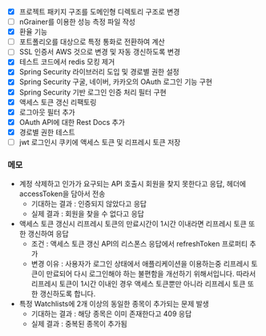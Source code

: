 
- [x] 프로젝트 패키지 구조를 도메인형 디렉토리 구조로 변경
- [ ] nGrainer를 이용한 성능 측정 파일 작성
- [x] 환율 기능
- [ ] 포트폴리오를 대상으로 특정 통화로 전환하여 계산
- [ ] SSL 인증서 AWS 것으로 변경 및 자동 갱신하도록 변경
- [x] 테스트 코드에서 redis 모킹 제거
- [x] Spring Security 라이브러리 도입 및 경로별 권한 설정
- [x] Spring Security 구굴, 네이버, 카카오의 OAuth 로그인 기능 구현
- [x] Spring Security 기반 로그인 인증 처리 필터 구현
- [x] 액세스 토큰 갱신 리팩토링
- [x] 로그아웃 필터 추가
- [x] OAuth API에 대한 Rest Docs 추가
- [x] 경로별 권한 테스트
- [ ] jwt 로그인시 쿠키에 액세스 토큰 및 리프레시 토큰 저장

### 메모
- 계정 삭제하고 인가가 요구되는 API 호출시 회원을 찾지 못한다고 응답, 헤더에 accessToken을 담아서 전송
	- 기대하는 결과 : 인증되지 않았다고 응답
	- 실제 결과 : 회원을 찾을 수 없다고 응답
- 액세스 토큰 갱신시 리프레시 토큰의 만료시간이 1시간 이내라면 리프레시 토큰 또한 갱신하여 응답
	- 조건 : 액세스 토큰 갱신 API의 리스폰스 응답에서 refreshToken 프로퍼티 추가
	- 변경 이유 : 사용자가 로그인 상태에서 애플리케이션을 이용하는중 리프레시 토큰이 만료되어 다시 로그인해야 하는 불편함을 개선하기 위해서입니다. 따라서 리프레시 토큰이 1시간 이내인 경우 액세스 토큰뿐만 아니라 리프레시 토큰 또한 갱신하도록 합니다.
- 특정 Watchlists에 2개 이상의 동일한 종목이 추가되는 문제 발생
	- 기대하는 결과 : 해당 종목은 이미 존재한다고 409 응답
	- 실제 결과 : 중복된 종목이 추가됨
